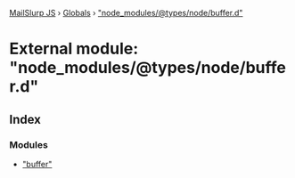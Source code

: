 [MailSlurp JS](../README.md) › [Globals](../globals.md) › ["node_modules/@types/node/buffer.d"](_node_modules__types_node_buffer_d_.md)

# External module: "node_modules/@types/node/buffer.d"

## Index

### Modules

* ["buffer"](_node_modules__types_node_buffer_d_._buffer_.md)
